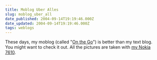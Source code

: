 ```yaml
---
title: Moblog Uber Alles
slug: moblog_uber_all
date_published: 2004-09-14T19:19:46.000Z
date_updated: 2004-09-14T19:19:46.000Z
tags: weblogs
---
```


These days, my moblog (called "[On the Go](http://www.anildash.com/photos/onthego3/)") is better than my text blog. You might want to check it out. All the pictures are taken with [my Nokia 7610](http://www.sixapart.com/pronet/2004/09/jim_louderback.html).
